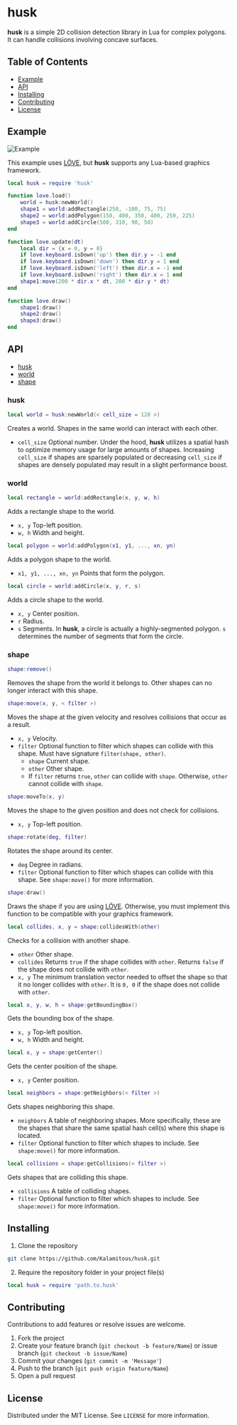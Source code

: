 # husk

**husk** is a simple 2D collision detection library in Lua for complex polygons. It can handle collisions involving concave surfaces.

## Table of Contents

* [Example](#example)
* [API](#api)
* [Installing](#installing)
* [Contributing](#contributing)
* [License](#license)


## Example

![Example](https://i.imgur.com/4gTsgcU.gif)

This example uses [LÖVE](https://love2d.org/), but **husk** supports any Lua-based graphics framework.

```lua
local husk = require 'husk'

function love.load()
    world = husk:newWorld()
    shape1 = world:addRectangle(250, -100, 75, 75)
    shape2 = world:addPolygon(150, 400, 350, 400, 250, 225)
    shape3 = world:addCircle(500, 310, 90, 50)
end

function love.update(dt)
    local dir = {x = 0, y = 0}
    if love.keyboard.isDown('up') then dir.y = -1 end
    if love.keyboard.isDown('down') then dir.y = 1 end
    if love.keyboard.isDown('left') then dir.x = -1 end
    if love.keyboard.isDown('right') then dir.x = 1 end
    shape1:move(200 * dir.x * dt, 200 * dir.y * dt)
end

function love.draw()
    shape1:draw()
    shape2:draw()
    shape3:draw()
end
```


## API

* [husk](#husk-1)
* [world](#world)
* [shape](#shape)

### husk

```lua
local world = husk:newWorld(< cell_size = 128 >)
```
Creates a world. Shapes in the same world can interact with each other.
- `cell_size` Optional number. Under the hood, **husk** utilizes a spatial hash to optimize memory usage for large amounts of shapes. Increasing `cell_size` if shapes are sparsely populated or decreasing `cell_size` if shapes are densely populated may result in a slight performance boost.

### world

```lua
local rectangle = world:addRectangle(x, y, w, h)
```
Adds a rectangle shape to the world.
- `x, y` Top-left position.
- `w, h` Width and height.

```lua
local polygon = world:addPolygon(x1, y1, ..., xn, yn)
```
Adds a polygon shape to the world.
- `x1, y1, ..., xn, yn` Points that form the polygon.

```lua
local circle = world:addCircle(x, y, r, s)
```
Adds a circle shape to the world.
- `x, y` Center position.
- `r` Radius.
- `s` Segments. In **husk**, a circle is actually a highly-segmented polygon. `s` determines the number of segments that form the circle.

### shape

```lua
shape:remove()
```
Removes the shape from the world it belongs to. Other shapes can no longer interact with this shape.

```lua
shape:move(x, y, < filter >)
```
Moves the shape at the given velocity and resolves collisions that occur as a result.
- `x, y` Velocity.
- `filter` Optional function to filter which shapes can collide with this shape. Must have signature `filter(shape, other)`.
  - `shape` Current shape.
  - `other` Other shape.
  - If `filter` returns `true`, `other` can collide with `shape`. Otherwise, `other` cannot collide with `shape`.

```lua
shape:moveTo(x, y)
```
Moves the shape to the given position and does not check for collisions.
- `x, y` Top-left position.

```lua
shape:rotate(deg, filter)
```
Rotates the shape around its center.
- `deg` Degree in radians.
- `filter` Optional function to filter which shapes can collide with this shape. See `shape:move()` for more information.

```lua
shape:draw()
```
Draws the shape if you are using [LÖVE](https://love2d.org/). Otherwise, you must implement this function to be compatible with your graphics framework.

```lua
local collides, x, y = shape:collidesWith(other)
```
Checks for a collision with another shape.
- `other` Other shape.
- `collides` Returns `true` if the shape collides with `other`. Returns `false` if the shape does not collide with `other`.
- `x, y` The minimum translation vector needed to offset the shape so that it no longer collides with `other`. It is `0, 0` if the shape does not collide with `other`.

```lua
local x, y, w, h = shape:getBoundingBox()
```
Gets the bounding box of the shape.
- `x, y` Top-left position.
- `w, h` Width and height.

```lua
local x, y = shape:getCenter()
```
Gets the center position of the shape.
- `x, y` Center position.

```lua
local neighbors = shape:getNeighbors(< filter >)
```
Gets shapes neighboring this shape.
- `neighbors` A table of neighboring shapes. More specifically, these are the shapes that share the same spatial hash cell(s) where this shape is located.
- `filter` Optional function to filter which shapes to include. See `shape:move()` for more information.

```lua
local collisions = shape:getCollisions(< filter >)
```
Gets shapes that are colliding this shape.
- `collisions` A table of colliding shapes.
- `filter` Optional function to filter which shapes to include. See `shape:move()` for more information.


## Installing

1. Clone the repository
```sh
git clone https://github.com/Kalamitous/husk.git
```
2. Require the repository folder in your project file(s)
```lua
local husk = require 'path.to.husk'
```

## Contributing

Contributions to add features or resolve issues are welcome.

1. Fork the project
2. Create your feature branch (`git checkout -b feature/Name`) or issue branch (`git checkout -b issue/Name`)
3. Commit your changes (`git commit -m 'Message'`)
4. Push to the branch (`git push origin feature/Name`)
5. Open a pull request


## License

Distributed under the MIT License. See `LICENSE` for more information.
